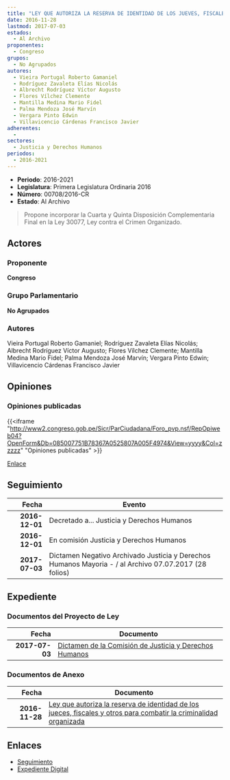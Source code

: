 ```yaml
---
title: "LEY QUE AUTORIZA LA RESERVA DE IDENTIDAD DE LOS JUEVES, FISCALES Y OTROS PARA COMBATIR LA CRIMINALIDAD ORGANIZADA"
date: 2016-11-28
lastmod: 2017-07-03
estados: 
  - Al Archivo
proponentes: 
  - Congreso
grupos: 
  - No Agrupados
autores: 
  - Vieira Portugal Roberto Gamaniel
  - Rodríguez Zavaleta Elías Nicolás
  - Albrecht Rodríguez Víctor Augusto
  - Flores Vílchez Clemente
  - Mantilla Medina Mario Fidel
  - Palma Mendoza José Marvín
  - Vergara Pinto Edwin
  - Villavicencio Cárdenas Francisco Javier
adherentes: 
  - 
sectores: 
  - Justicia y Derechos Humanos
periodos: 
  - 2016-2021
---
```


- **Periodo**: 2016-2021
- **Legislatura**: Primera Legislatura Ordinaria 2016
- **Número**: 00708/2016-CR
- **Estado**: Al Archivo

> Propone incorporar la Cuarta y Quinta Disposición Complementaria Final en la Ley 30077, Ley contra el Crimen Organizado.


## Actores

### Proponente

**Congreso**

### Grupo Parlamentario

**No Agrupados**

### Autores

Vieira Portugal Roberto Gamaniel; Rodríguez Zavaleta Elías Nicolás; Albrecht Rodríguez Víctor Augusto; Flores Vílchez Clemente; Mantilla Medina Mario Fidel; Palma Mendoza José Marvín; Vergara Pinto Edwin; Villavicencio Cárdenas Francisco Javier


## Opiniones

### Opiniones publicadas

{{<iframe "http://www2.congreso.gob.pe/Sicr/ParCiudadana/Foro_pvp.nsf/RepOpiweb04?OpenForm&Db=085007751B78367A0525807A005F4974&View=yyyy&Col=zzzzz" "Opiniones publicadas" >}}

[Enlace](http://www2.congreso.gob.pe/Sicr/ParCiudadana/Foro_pvp.nsf/RepOpiweb04?OpenForm&Db=085007751B78367A0525807A005F4974&View=yyyy&Col=zzzzz)

## Seguimiento

| Fecha | Evento |
|------:|--------|
| **2016-12-01** | Decretado a... Justicia y Derechos Humanos|
| **2016-12-01** | En comisión Justicia y Derechos Humanos|
| **2017-07-03** | Dictamen Negativo Archivado Justicia y Derechos Humanos Mayoria - / al Archivo 07.07.2017 (28 folios)|


## Expediente


### Documentos del Proyecto de Ley

| Fecha | Documento |
|------:|--------|
| **2017-07-03** | [Dictamen de la Comisión de Justicia y Derechos Humanos](http://www.leyes.congreso.gob.pe/Documentos/2016_2021/Dictamenes/Proyectos_de_Ley/00708DC15MAY20170703.pdf) |

### Documentos de Anexo

| Fecha | Documento |
|------:|--------|
| **2016-11-28** | [Ley que autoriza la reserva de identidad de los jueces, fiscales y otros para combatir la criminalidad organizada](http://www.leyes.congreso.gob.pe/Documentos/2016_2021/Proyectos_de_Ley_y_de_Resoluciones_Legislativas/PL0070820161128...pdf) |

## Enlaces 

- [Seguimiento](http://www2.congreso.gob.pe/Sicr/TraDocEstProc/CLProLey2016.nsf/f7fff46988ca05b1052578e100829cc7/9594222084f161330525807a0057b335?OpenDocument)
- [Expediente Digital](http://www2.congreso.gob.pe/Sicr/TraDocEstProc/CLProLey2016.nsf/f7fff46988ca05b1052578e100829cc7/9594222084f161330525807a0057b335?OpenDocument&Click=05257FB7005EB655.eb71d0cf91d8294e05256cdf006b5706/$Body/0.1C6C)
